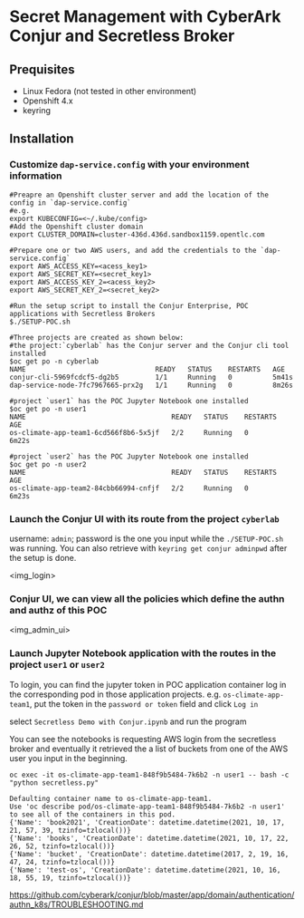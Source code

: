 # Secret Management with CyberArk Conjur and Secretless Broker

## Prequisites
* Linux Fedora (not tested in other environment)
* Openshift 4.x 
* keyring

## Installation

### Customize `dap-service.config` with your environment information
```shell script
#Preapre an Openshift cluster server and add the location of the config in `dap-service.config`
#e.g.
export KUBECONFIG=<~/.kube/config>   
#Add the Openshift cluster domain
export CLUSTER_DOMAIN=cluster-436d.436d.sandbox1159.opentlc.com

#Prepare one or two AWS users, and add the credentials to the `dap-service.config` 
export AWS_ACCESS_KEY=<acess_key1>
export AWS_SECRET_KEY=<secret_key1>
export AWS_ACCESS_KEY_2=<acess_key2>
export AWS_SECRET_KEY_2=<secret_key2>

#Run the setup script to install the Conjur Enterprise, POC applications with Secretless Brokers
$./SETUP-POC.sh

#Three projects are created as shown below:
#the project:`cyberlab` has the Conjur server and the Conjur cli tool installed
$oc get po -n cyberlab  
NAME                                READY   STATUS    RESTARTS   AGE
conjur-cli-5969fcdcf5-dg2b5         1/1     Running   0          5m41s
dap-service-node-7fc7967665-prx2g   1/1     Running   0          8m26s

#project `user1` has the POC Jupyter Notebook one installed
$oc get po -n user1   
NAME                                    READY   STATUS    RESTARTS   AGE
os-climate-app-team1-6cd566f8b6-5x5jf   2/2     Running   0          6m22s

#project `user2` has the POC Jupyter Notebook one installed
$oc get po -n user2
NAME                                    READY   STATUS    RESTARTS   AGE
os-climate-app-team2-84cbb66994-cnfjf   2/2     Running   0          6m23s
```
### Launch the Conjur UI with its route from the project `cyberlab`
username: `admin`; password is the one you input while the `./SETUP-POC.sh` was running. You can also retrieve with `keyring get conjur adminpwd` after the setup is done.

<img_login>
### Conjur UI, we can view all the policies which define the authn and authz of this POC

<img_admin_ui>

### Launch Jupyter Notebook application with the routes in the project `user1` or `user2`

To login, you can find the jupyter token in POC application container log in the corresponding pod in those application projects. e.g. `os-climate-app-team1`, put the token in the `password or token` field and click `Log in`
<jupyter login>

select `Secretless Demo with Conjur.ipynb` and run the program

You can see the notebooks is requesting AWS login from the secretless broker and eventually it retrieved the a list of buckets from one of the AWS user you input
  in the beginning.
  
<jupyter no>

  

```shell
oc exec -it os-climate-app-team1-848f9b5484-7k6b2 -n user1 -- bash -c "python secretless.py"

Defaulting container name to os-climate-app-team1.
Use 'oc describe pod/os-climate-app-team1-848f9b5484-7k6b2 -n user1' to see all of the containers in this pod.
{'Name': 'book2021', 'CreationDate': datetime.datetime(2021, 10, 17, 21, 57, 39, tzinfo=tzlocal())}
{'Name': 'books', 'CreationDate': datetime.datetime(2021, 10, 17, 22, 26, 52, tzinfo=tzlocal())}
{'Name': 'bucket', 'CreationDate': datetime.datetime(2017, 2, 19, 16, 47, 24, tzinfo=tzlocal())}
{'Name': 'test-os', 'CreationDate': datetime.datetime(2021, 10, 16, 18, 55, 19, tzinfo=tzlocal())}
```


https://github.com/cyberark/conjur/blob/master/app/domain/authentication/authn_k8s/TROUBLESHOOTING.md
